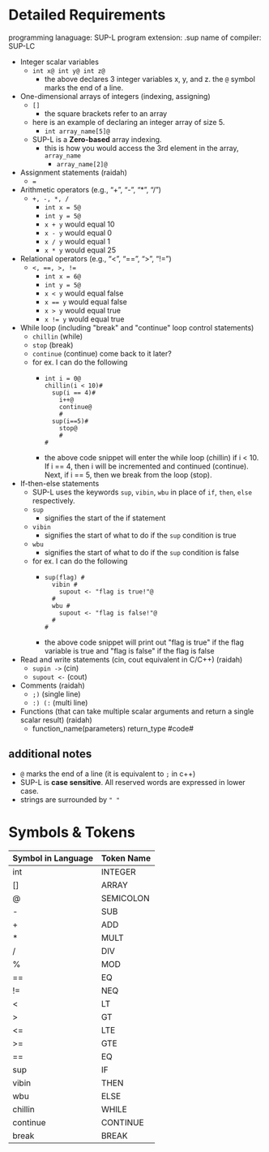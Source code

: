 # Detailed Requirements
programming lanaguage: SUP-L
program extension: .sup
name of compiler: SUP-LC

<!-- have code examples -->
- Integer scalar variables
  - `int x@ int y@ int z@`
    - the above declares 3 integer variables x, y, and z. the `@` symbol marks the end of a line.
- One-dimensional arrays of integers (indexing, assigning)
  - `[]`
    - the square brackets refer to an array
  - here is an example of declaring an integer array of size 5.
    - `int array_name[5]@`
  - SUP-L is a **Zero-based** array indexing.
    - this is how you would access the 3rd element in the array, `array_name`
      - `array_name[2]@`
- Assignment statements (raidah)
  - `=`
- Arithmetic operators (e.g., “+”, “-”, “*”, “/”)
  - `+, -, *, /`
    - `int x = 5@`
    - `int y = 5@`
    - `x + y` would equal 10
    - `x - y` would equal 0
    - `x / y` would equal 1
    - `x * y` would equal 25
- Relational operators (e.g., “<”, “==”, “>”, “!=”)
  - `<, ==, >, !=`
    - `int x = 6@`
    - `int y = 5@`
    - `x < y` would equal false
    - `x == y` would equal false
    - `x > y` would equal true
    - `x != y` would equal true
- While loop (including "break" and "continue" loop control statements)
  - `chillin` (while)
  - `stop` (break)
  - `continue` (continue) come back to it later?
  - for ex. I can do the following
      - ```
        int i = 0@
        chillin(i < 10)#
          sup(i == 4)#
            i++@
            continue@
            #
          sup(i==5)#
            stop@
            #
        #
        ```
      - the above code snippet will enter the while loop (chillin) if i < 10. If i == 4, then i will be incremented and continued (continue). Next, if i == 5, then we break from the loop (stop).
- If-then-else statements
  - SUP-L uses the keywords `sup`, `vibin`, `wbu` in place of `if`, `then`, `else` respectively.
  - `sup`
    - signifies the start of the if statement
  - `vibin`
    - signifies the start of what to do if the `sup` condition is true
  - `wbu`
    - signifies the start of what to do if the `sup` condition is false 
  - for ex. I can do the following
      - ```
        sup(flag) #
          vibin #
            supout <- "flag is true!"@
          #
          wbu #
            supout <- "flag is false!"@
          #
        #
        ```
      - the above code snippet will print out "flag is true" if the flag variable is true and "flag is false" if the flag is false
- Read and write statements (cin, cout equivalent in C/C++) (raidah)
  - `supin ->` (cin)
  - `supout <-` (cout)
- Comments (raidah)
  - `;)` (single line)
  - `:) (:` (multi line)
- Functions (that can take multiple scalar arguments and return a single scalar result) (raidah)
  - function_name(parameters) return_type #code#

## additional notes
- `@` marks the end of a line (it is equivalent to `;` in c++)
- SUP-L is **case sensitive**. All reserved words are expressed in lower case.
- strings are surrounded by `" "`

# Symbols & Tokens
<!-- where do we find the token names?? do we include @? -->
| Symbol in Language | Token Name |
|--------------------|------------|
|int                 |INTEGER     |
|[]                  |ARRAY       |
|@                   |SEMICOLON   |
|-                   |SUB         |
|+                   |ADD         |
|*                   |MULT        |
|/                   |DIV         |
|%                   |MOD         |
|==                  |EQ          |
|!=                  |NEQ         |
|<                   |LT          |
|>                   |GT          |
|<=                  |LTE         |
|>=                  |GTE         |
|==                  |EQ          |
|sup                 |IF          |
|vibin               |THEN        |
|wbu                 |ELSE        |
|chillin             |WHILE       |
|continue            |CONTINUE    |
|break               |BREAK       |
